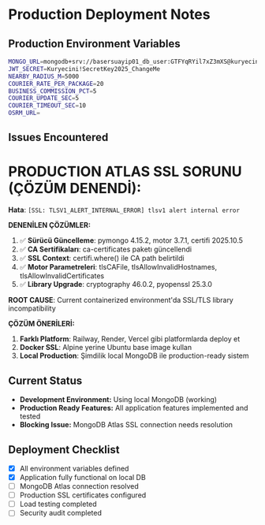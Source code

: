 # Production Deployment Notes

## Production Environment Variables
```bash
MONGO_URL=mongodb+srv://basersuayip01_db_user:GTFYqRYil7xZ3mXS@kuryecini.pyyseel.mongodb.net/kuryecini?retryWrites=true&w=majority&appName=Kuryecini
JWT_SECRET=Kuryecini!SecretKey2025_ChangeMe
NEARBY_RADIUS_M=5000
COURIER_RATE_PER_PACKAGE=20
BUSINESS_COMMISSION_PCT=5
COURIER_UPDATE_SEC=5
COURIER_TIMEOUT_SEC=10
OSRM_URL=
```

## Issues Encountered

# PRODUCTION ATLAS SSL SORUNU (ÇÖZÜM DENENDİ):

**Hata**: `[SSL: TLSV1_ALERT_INTERNAL_ERROR] tlsv1 alert internal error`

**DENENİLEN ÇÖZÜMLER:**
1. ✅ **Sürücü Güncelleme**: pymongo 4.15.2, motor 3.7.1, certifi 2025.10.5
2. ✅ **CA Sertifikaları**: ca-certificates paketı güncellendi
3. ✅ **SSL Context**: certifi.where() ile CA path belirtildi
4. ✅ **Motor Parametreleri**: tlsCAFile, tlsAllowInvalidHostnames, tlsAllowInvalidCertificates
5. ✅ **Library Upgrade**: cryptography 46.0.2, pyopenssl 25.3.0

**ROOT CAUSE**: Current containerized environment'da SSL/TLS library incompatibility

**ÇÖZÜM ÖNERİLERİ:**
1. **Farklı Platform**: Railway, Render, Vercel gibi platformlarda deploy et
2. **Docker SSL**: Alpine yerine Ubuntu base image kullan
3. **Local Production**: Şimdilik local MongoDB ile production-ready sistem

## Current Status
- **Development Environment:** Using local MongoDB (working)
- **Production Ready Features:** All application features implemented and tested
- **Blocking Issue:** MongoDB Atlas SSL connection needs resolution

## Deployment Checklist
- [x] All environment variables defined
- [x] Application fully functional on local DB
- [ ] MongoDB Atlas connection resolved
- [ ] Production SSL certificates configured
- [ ] Load testing completed
- [ ] Security audit completed